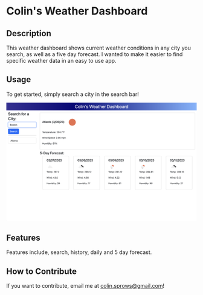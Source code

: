 # Colin's Weather Dashboard

## Description

This weather dashboard shows current weather conditions in any city you search, as well as a five day forecast. I wanted to make it easier to find specific weather data in an easy to use app.

## Usage

To get started, simply search a city in the search bar!

![alt text](assets/images/weather-dashboard-screenshot.png)

## Features

Features include, search, history, daily and 5 day forecast.

## How to Contribute

If you want to contribute, email me at colin.sprows@gmail.com!